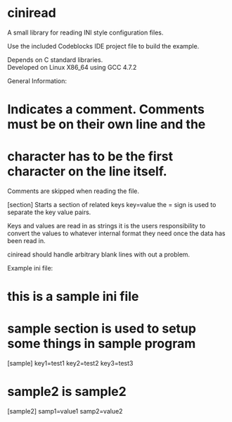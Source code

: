 ciniread
========

A small library for reading INI style configuration files.

Use the included Codeblocks IDE project file to build the example.

Depends on C standard libraries.  
Developed on Linux X86_64 using GCC 4.7.2


General Information:
# Indicates a comment.  Comments must be on their own line and the 
# character has to be the first character on the line itself.
Comments are skipped when reading the file.
	
[section] Starts a section of related keys
key=value the = sign is used to separate the key value pairs.

Keys and values are read in as strings it is the users responsibility to
convert the values to whatever internal format they need once the data
has been read in.

ciniread should handle arbitrary blank lines with out a problem.

Example ini file:
# this is a sample ini file
# sample section is used to setup some things in sample program
[sample]
key1=test1
key2=test2
key3=test3
# sample2 is sample2
[sample2]
samp1=value1
samp2=value2
